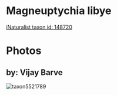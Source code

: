
Magneuptychia libye
===================
  
[iNaturalist taxon id: 148720](https://www.inaturalist.org/taxa/148720)
# Photos

## by: Vijay Barve
  
![taxon5521789](https://inaturalist-open-data.s3.amazonaws.com/photos/5810192/medium.jpeg)